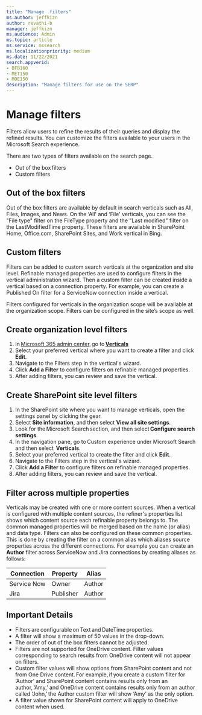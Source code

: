 ```yaml
---
title: "Manage  filters"
ms.author: jeffkizn
author: revathi-b
manager: jeffkizn
ms.audience: Admin
ms.topic: article
ms.service: mssearch
ms.localizationpriority: medium
ms.date: 11/22/2021
search.appverid:
- BFB160
- MET150
- MOE150
description: "Manage filters for use on the SERP"
---
```


# Manage filters

Filters allow users to refine the results of their queries and display the refined results. You can customize the filters available to your users in the Microsoft Search experience.

There are two types of filters available on the search page.

- Out of the box filters
- Custom filters

## Out of the box filters

Out of the box filters are available by default in search verticals such as All, Files, Images, and News. On the ‘All' and ‘File' verticals, you can see the "File type" filter on the FileType property and the "Last modified" filter on the LastModifiedTime property. These filters are available in SharePoint Home, Office.com, SharePoint Sites, and Work vertical in Bing.

## Custom filters

Filters can be added to custom search verticals at the organization and site level. Refinable managed properties are used to configure filters in the vertical administration wizard.  Then a custom filter can be created inside a vertical based on a connection property. For example, you can create a Published On filter for a ServiceNow connection inside a vertical.

Filters configured for verticals in the organization scope will be available at the organization scope. Filters can be configured in the site’s scope as well.  

## Create organization level filters

1. In [Microsoft 365 admin center](https://admin.microsoft.com/), go to [**Verticals**](https://admin.microsoft.com/Adminportal/Home#/MicrosoftSearch/verticals)
1. Select your preferred vertical where you want to create a filter and click **Edit**.  
1. Navigate to the Filters step in the vertical's wizard.
1. Click **Add a Filter** to configure filters on refinable managed properties.
1. After adding filters, you can review and save the vertical.

## Create SharePoint site level filters

1. In the SharePoint site where you want to manage verticals, open the settings panel by clicking the gear.
1. Select **Site information**, and then select **View all site settings**.  
1. Look for the Microsoft Search section, and then select **Configure search settings**.
1. In the navigation pane, go to Custom experience under Microsoft Search and then select  **Verticals**.
1. Select your preferred vertical to create the filter and click **Edit**.
1. Navigate to the Filters step in the vertical's wizard.
1. Click **Add a Filter** to configure filters on refinable managed properties.
1. After adding filters, you can review and save the vertical.

## Filter across multiple properties

Verticals may be created with one or more content sources. When a vertical is configured with multiple content sources, the refiner's properties list shows which content source each refinable property belongs to. The common managed properties will be merged based on the name (or alias) and data type. Filters can also be configured on these common properties. This is done by creating the filter on a common alias which aliases source properties across the different connections. For example you can create an **Author** filter across ServiceNow and Jira connections by creating aliases as follows:

 | Connection | Property | Alias |
 | --- | --- | --- |
 | Service Now | Owner | Author |
 | Jira | Publisher | Author |

## Important Details

- Filters are configurable on Text and DateTime properties.
- A filter will show a maximum of 50 values in the drop-down.
- The order of out of the box filters cannot be adjusted.
- Filters are not supported for OneDrive content. Filter values corresponding to search results from OneDrive content will not appear on filters.
- Custom filter values will show options from SharePoint content and not from One Drive content. For example, if you create a custom filter for ‘Author’ and SharePoint content contains results only from an author, ‘Amy,’ and OneDrive content contains results only from an author called ‘John,’ the Author custom filter will show ‘Amy’ as the only      option.
- A filter value shown for SharePoint content will apply to OneDrive content when used.
